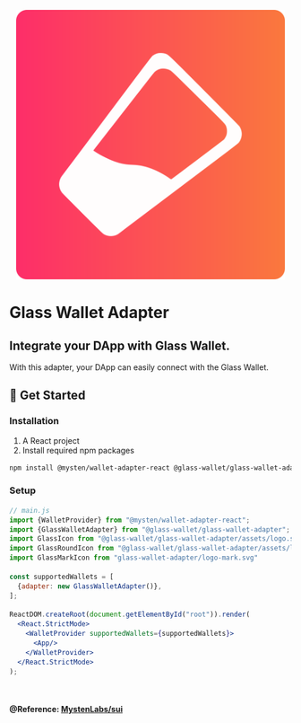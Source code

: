 <a href="https://glasswallet.app"><p align="center">
<img width="480" src="./assets/logo.svg"/>
</a>

# Glass Wallet Adapter

## Integrate your DApp with Glass Wallet.

With this adapter, your DApp can easily connect with the Glass Wallet.

## 🚀 Get Started
### Installation

1. A React project
2. Install required npm packages

```bash
npm install @mysten/wallet-adapter-react @glass-wallet/glass-wallet-adapter
```

### Setup

```jsx
// main.js
import {WalletProvider} from "@mysten/wallet-adapter-react";
import {GlassWalletAdapter} from "@glass-wallet/glass-wallet-adapter";
import GlassIcon from "@glass-wallet/glass-wallet-adapter/assets/logo.svg";
import GlassRoundIcon from "@glass-wallet/glass-wallet-adapter/assets/logo-round.svg";
import GlassMarkIcon from "glass-wallet-adapter/logo-mark.svg"

const supportedWallets = [
  {adapter: new GlassWalletAdapter()},
];

ReactDOM.createRoot(document.getElementById("root")).render(
  <React.StrictMode>
    <WalletProvider supportedWallets={supportedWallets}>
      <App/>
    </WalletProvider>
  </React.StrictMode>
);
```
<br/>

#### @Reference: [MystenLabs/sui](https://github.com/MystenLabs/sui/tree/main/sdk/wallet-adapter/packages/adapters/sui-wallet)
